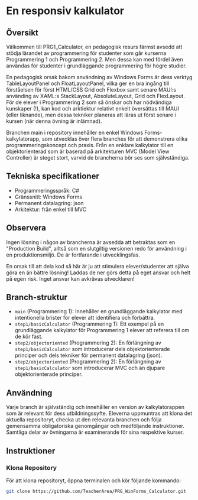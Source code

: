 # En responsiv kalkulator

## Översikt
Välkommen till PRG1_Calculator, en pedagogisk resurs färmst avsedd att stödja lärandet av programmering för studenter som går kurserna Programmering 1 och Programmering 2. Men dessa kan med fördel även användas för studenter i grundläggande programmering för högre studier.

En pedagogisk orsak bakom användning av Windows Forms är dess verktyg TableLayoutPanel och FloatLayoutPanel, vilka ger en bra ingång till förståelsen för först HTML/CSS Grid och Flexbox samt senare MAUI:s använding av XAML:s StackLayout, AbsoluteLayout, Grid och FlexLayout.
För de elever i Programmering 2 som så önskar och har nödvändiga kunskaper (!), kan kod och arktiektur relativt enkelt översättas till MAUI (eller liknande), men dessa tekniker planeras att läras ut först senare i kursen (när denna övning är inlämnad). 

Branchen main i repository innehåller en enkel Windows Forms-kalkylatorapp, som utvecklas över flera branches för att demonstrera olika programmeringskoncept och praxis. Från en enklare kalkylator till en objektorienterad som är baserad på arkitekturen MVC (Model View Controller) är steget stort, varvid de brancherna bör ses som självständiga.

## Tekniska specifikationer
- Programmeringsspråk: C#
- Gränssnitt: Windows Forms
- Permanent datalagring: json
- Arkitektur: från enkel till MVC

## Observera
Ingen lösning i någon av brancherna är avsedda att betraktas som en "Production Build", alltså som en slutgiltig versionen redo för användning i en produktionsmiljö. De är fortfarande i utvecklingsfas.

En orsak till att dela kod så här är ju att stimulera elever/studenter att själva göra en än bättre lösning! Laddas de ner görs detta på eget ansvar och helt på egen risk. Inget ansvar kan avkrävas utvecklaren!

## Branch-struktur
- `main` (Programmering 1): Innehåller en grundläggande kalkylator med intentionella brister för elever att identifiera och förbättra.
- `step1/basicCalculator` (Programmering 1): Ett exempel på en grundläggande kalkylator för Programmering 1 elever att referera till om de kör fast.
- `step2/objectoriented` (Programmering 2): En förlängning av `step1/basicCalculator` som introducerar dels objektorienterade principer och dels tekniker för permanent datalagring (json).
- `step2/objectoriented` (Programmering 2): En förlängning av `step1/basicCalculator` som introducerar MVC och än djupare objektorienterade principer.

## Användning
Varje branch är självständig och innehåller en version av kalkylatorappen som är relevant för dess utbildningssyfte. Eleverna uppmuntras att klona det aktuella repositoryt, checka ut den relevanta branchen och följa gemensamma obligatoriska genomgångar och medföljande instruktioner. Samtliga delar av övningarna är examinerande för sina respektive kurser.

## Instruktioner
### Klona Repository
För att klona repositoryt, öppna terminalen och kör följande kommando:
```bash
git clone https://github.com/TeacherArea/PRG_WinForms_Calculator.git
